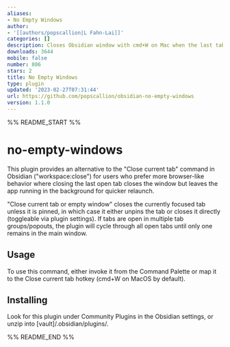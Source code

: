 ```yaml
---
aliases:
- No Empty Windows
author:
- '[[authors/popscallion|L Fahn-Lai]]'
categories: []
description: Closes Obsidian window with cmd+W on Mac when the last tab is closed.
downloads: 3644
mobile: false
number: 806
stars: 2
title: No Empty Windows
type: plugin
updated: '2023-02-27T07:31:44'
url: https://github.com/popscallion/obsidian-no-empty-windows
version: 1.1.0
---
```


%% README_START %%

# no-empty-windows

This plugin provides an alternative to the "Close current tab" command in Obsidian ("workspace:close") for users who prefer more browser-like behavior where closing the last open tab closes the window but leaves the app running in the background for quicker relaunch.

"Close current tab or empty window" closes the currently focused tab unless it is pinned, in which case it either unpins the tab or closes it directly (toggleable via plugin settings). If tabs are open in multiple tab groups/popouts, the plugin will cycle through all open tabs until only one remains in the main window.

## Usage

To use this command, either invoke it from the Command Palette or map it to the Close current tab hotkey (cmd+W on MacOS by default).

## Installing

Look for this plugin under Community Plugins in the Obsidian settings, or unzip into [vault]/.obsidian/plugins/.


%% README_END %%